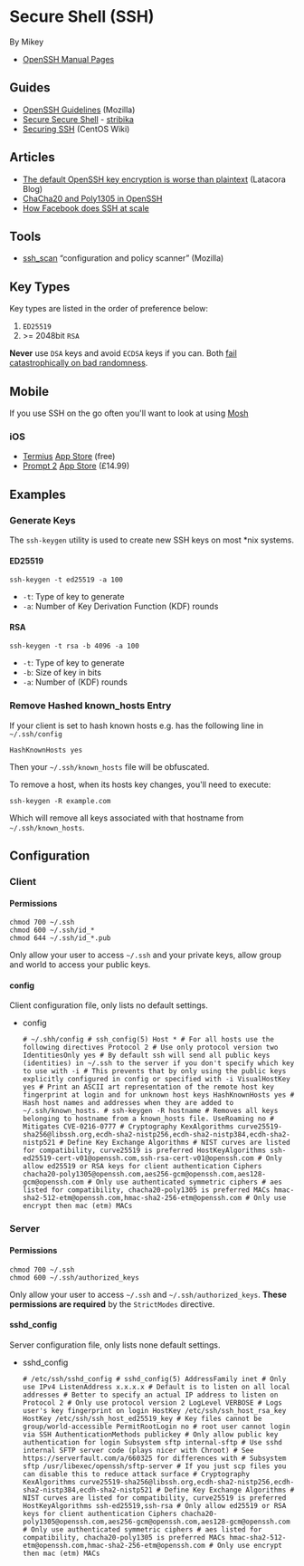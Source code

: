 # Secure Shell \(SSH\)

By Mikey

* [OpenSSH Manual Pages](https://www.openssh.com/manual.html)

## Guides

* [OpenSSH Guidelines](https://infosec.mozilla.org/guidelines/openssh) \(Mozilla\)
* [Secure Secure Shell](https://stribika.github.io/2015/01/04/secure-secure-shell.html) - [stribika](https://twitter.com/stribika)
* [Securing SSH](https://wiki.centos.org/HowTos/Network/SecuringSSH) \(CentOS Wiki\)

## Articles

* [The default OpenSSH key encryption is worse than plaintext](https://latacora.singles/2018/08/03/the-default-openssh.html) \(Latacora Blog\)
* [ChaCha20 and Poly1305 in OpenSSH](http://blog.djm.net.au/2013/11/chacha20-and-poly1305-in-openssh.html)
* [How Facebook does SSH at scale](https://code.fb.com/security/scalable-and-secure-access-with-ssh/)

## Tools

* [ssh\_scan](https://github.com/mozilla/ssh_scan) “configuration and policy scanner” \(Mozilla\)

## Key Types

Key types are listed in the order of preference below:

1. `ED25519`
2. &gt;= 2048bit `RSA`

**Never** use `DSA` keys and avoid `ECDSA` keys if you can. Both [fail catastrophically on bad randomness](https://security.stackexchange.com/questions/5096/rsa-vs-dsa-for-ssh-authentication-keys/46781#46781).

## Mobile

If you use SSH on the go often you'll want to look at using [Mosh](https://mosh.org/)

### iOS

* [Termius](https://www.termius.com/) [App Store](https://itunes.apple.com/us/app/termius-ssh-shell-console-terminal/id549039908?mt=8) \(free\)
* [Prompt 2](https://panic.com/prompt/) [App Store](https://itunes.apple.com/gb/app/prompt-2/id917437289?mt=8) \(£14.99\)

## Examples

### Generate Keys

The `ssh-keygen` utility is used to create new SSH keys on most \*nix systems.

#### ED25519

```text
ssh-keygen -t ed25519 -a 100
```

* `-t`: Type of key to generate
* `-a`: Number of Key Derivation Function \(KDF\) rounds

#### RSA

```text
ssh-keygen -t rsa -b 4096 -a 100
```

* `-t`: Type of key to generate
* `-b`: Size of key in bits
* `-a`: Number of \(KDF\) rounds

### Remove Hashed known\_hosts Entry

If your client is set to hash known hosts e.g. has the following line in `~/.ssh/config`

```text
HashKnownHosts yes
```

Then your `~/.ssh/known_hosts` file will be obfuscated.

To remove a host, when its hosts key changes, you'll need to execute:

```text
ssh-keygen -R example.com
```

Which will remove all keys associated with that hostname from `~/.ssh/known_hosts`.

## Configuration

### Client

#### Permissions

```text
chmod 700 ~/.ssh
chmod 600 ~/.ssh/id_*
chmod 644 ~/.ssh/id_*.pub
```

Only allow your user to access `~/.ssh` and your private keys, allow group and world to access your public keys.

#### config

Client configuration file, only lists no default settings.

* config

  `# ~/.shh/config # ssh_config(5) Host * # For all hosts use the following directives Protocol 2 # Use only protocol version two IdentitiesOnly yes # By default ssh will send all public keys (identities) in ~/.ssh to the server if you don't specify which key to use with -i # This prevents that by only using the public keys explicitly configured in config or specified with -i VisualHostKey yes # Print an ASCII art representation of the remote host key fingerprint at login and for unknown host keys HashKnownHosts yes # Hash host names and addresses when they are added to ~/.ssh/known_hosts. # ssh-keygen -R hostname # Removes all keys belonging to hostname from a known_hosts file. UseRoaming no # Mitigates CVE-0216-0777 # Cryptography KexAlgorithms curve25519-sha256@libssh.org,ecdh-sha2-nistp256,ecdh-sha2-nistp384,ecdh-sha2-nistp521 # Define Key Exchange Algorithms # NIST curves are listed for compatibility, curve25519 is preferred HostKeyAlgorithms ssh-ed25519-cert-v01@openssh.com,ssh-rsa-cert-v01@openssh.com # Only allow ed25519 or RSA keys for client authentication Ciphers chacha20-poly1305@openssh.com,aes256-gcm@openssh.com,aes128-gcm@openssh.com # Only use authenticated symmetric ciphers # aes listed for compatibility, chacha20-poly1305 is preferred MACs hmac-sha2-512-etm@openssh.com,hmac-sha2-256-etm@openssh.com # Only use encrypt then mac (etm) MACs`

### Server

#### Permissions

```text
chmod 700 ~/.ssh
chmod 600 ~/.ssh/authorized_keys
```

Only allow your user to access `~/.ssh` and `~/.ssh/authorized_keys`. **These permissions are required** by the `StrictModes` directive.

#### sshd\_config

Server configuration file, only lists none default settings.

* sshd\_config

  `# /etc/ssh/sshd_config # sshd_config(5) AddressFamily inet # Only use IPv4 ListenAddress x.x.x.x # Default is to listen on all local addresses # Better to specify an actual IP address to listen on Protocol 2 # Only use protocol version 2 LogLevel VERBOSE # Logs user's key fingerprint on login HostKey /etc/ssh/ssh_host_rsa_key HostKey /etc/ssh/ssh_host_ed25519_key # Key files cannot be group/world-accessible PermitRootLogin no # root user cannot login via SSH AuthenticationMethods publickey # Only allow public key authentication for login Subsystem sftp internal-sftp # Use sshd internal SFTP server code (plays nicer with Chroot) # See https://serverfault.com/a/660325 for differences with # Subsystem sftp /usr/libexec/openssh/sftp-server # If you just scp files you can disable this to reduce attack surface # Cryptography KexAlgorithms curve25519-sha256@libssh.org,ecdh-sha2-nistp256,ecdh-sha2-nistp384,ecdh-sha2-nistp521 # Define Key Exchange Algorithms # NIST curves are listed for compatibility, curve25519 is preferred HostKeyAlgorithms ssh-ed25519,ssh-rsa # Only allow ed25519 or RSA keys for client authentication Ciphers chacha20-poly1305@openssh.com,aes256-gcm@openssh.com,aes128-gcm@openssh.com # Only use authenticated symmetric ciphers # aes listed for compatibility, chacha20-poly1305 is preferred MACs hmac-sha2-512-etm@openssh.com,hmac-sha2-256-etm@openssh.com # Only use encrypt then mac (etm) MACs`

